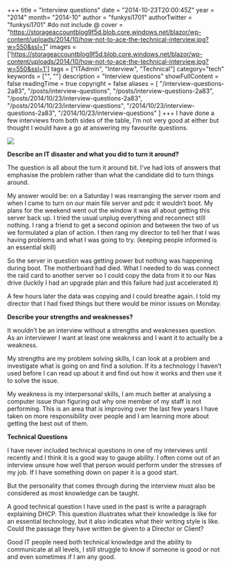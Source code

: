 +++
title = "Interview questions"
date = "2014-10-23T20:00:45Z"
year = "2014"
month= "2014-10"
author = "funkysi1701"
authorTwitter = "funkysi1701" #do not include @
cover = "https://storageaccountblog9f5d.blob.core.windows.net/blazor/wp-content/uploads/2014/10/how-not-to-ace-the-technical-interview.jpg?w=550&ssl=1"
images = ['https://storageaccountblog9f5d.blob.core.windows.net/blazor/wp-content/uploads/2014/10/how-not-to-ace-the-technical-interview.jpg?w=550&ssl=1']
tags = ["ITAdmin", "Interview", "Technical"]
category="tech"
keywords = ["", ""]
description = "Interview questions"
showFullContent = false
readingTime = true
copyright = false
aliases = [
    "/interview-questions-2a83",
    "/posts/interview-questions",
    "/posts/interview-questions-2a83",
    "/posts/2014/10/23/interview-questions-2a83",
    "/posts/2014/10/23/interview-questions",
    "/2014/10/23/interview-questions-2a83",
    "/2014/10/23/interview-questions"
]
+++
I have done a few interviews from both sides of the table, I’m not very good at either but thought I would have a go at answering my favourite questions.

![](https://storageaccountblog9f5d.blob.core.windows.net/blazor/wp-content/uploads/2014/10/how-not-to-ace-the-technical-interview.jpg?w=550&ssl=1)

**Describe an IT disaster and what you did to turn it around?**

The question is all about the turn it around bit. I’ve had lots of answers that emphasise the problem rather than what the candidate did to turn things around.

My answer would be: on a Saturday I was rearranging the server room and when I came to turn on our main file server and pdc it wouldn’t boot. My plans for the weekend went out the window it was all about getting this server back up. I tried the usual unplug everything and reconnect still nothing. I rang a friend to get a second opinion and between the two of us we formulated a plan of action. I then rang my director to tell her that I was having problems and what I was going to try. (keeping people informed is an essential skill)

So the server in question was getting power but nothing was happening during boot. The motherboard had died. What I needed to do was connect the raid card to another server so I could copy the data from it to our Nas drive (luckily I had an upgrade plan and this failure had just accelerated it)

A few hours later the data was copying and I could breathe again. I told my director that I had fixed things but there would be minor issues on Monday.

**Describe your strengths and weaknesses?**

It wouldn’t be an interview without a strengths and weaknesses question. As an interviewer I want at least one weakness and I want it to actually be a weakness.

My strengths are my problem solving skills, I can look at a problem and investigate what is going on and find a solution. If its a technology I haven’t used before I can read up about it and find out how it works and then use it to solve the issue.

My weakness is my interpersonal skills, I am much better at analysing a computer issue than figuring out why one member of my staff is not performing. This is an area that is improving over the last few years I have taken on more responsibility over people and I am learning more about getting the best out of them.

**Technical Questions**

I have never included technical questions in one of my interviews until recently and I think it is a good way to gauge ability. I often come out of an interview unsure how well that person would perform under the stresses of my job. If I have something down on paper it is a good start.

But the personality that comes through during the interview must also be considered as most knowledge can be taught.

A good technical question I have used in the past is write a paragraph explaining DHCP. This question illustrates what their knowledge is like for an essential technology, but it also indicates what their writing style is like. Could the passage they have written be given to a Director or Client?

Good IT people need both technical knowledge and the ability to communicate at all levels, I still struggle to know if someone is good or not and even sometimes if I am any good.